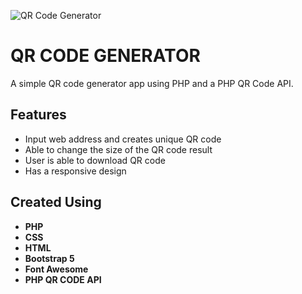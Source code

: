 ![QR Code Generator](https://github.com/user-attachments/assets/90dd26a2-0c49-43f0-a69d-d280f7629747)

# QR CODE GENERATOR

A simple QR code generator app using PHP and a PHP QR Code API.

## Features

- Input web address and creates unique QR code
- Able to change the size of the QR code result
- User is able to download QR code
- Has a responsive design


## Created Using

- **PHP**
- **CSS**
- **HTML**
- **Bootstrap 5**
- **Font Awesome**
- **PHP QR CODE API**
